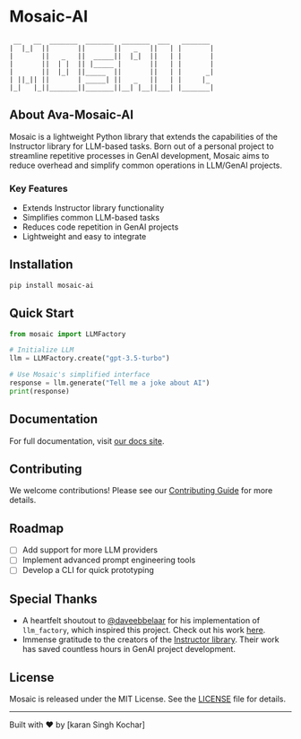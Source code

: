 # Mosaic-AI
```
 __   __  _______  _______  _______  ___   _______ 
|  |_|  ||       ||       ||   _   ||   | |       |
|       ||   _   ||  _____||  |_|  ||   | |       |
|       ||  | |  || |_____ |       ||   | |       |
|       ||  |_|  ||_____  ||       ||   | |      _|
| ||_|| ||       | _____| ||   _   ||   | |     |_ 
|_|   |_||_______||_______||__| |__||___| |_______|
```

## About Ava-Mosaic-AI

Mosaic is a lightweight Python library that extends the capabilities of the Instructor library for LLM-based tasks. Born out of a personal project to streamline repetitive processes in GenAI development, Mosaic aims to reduce overhead and simplify common operations in LLM/GenAI projects.

### Key Features

- Extends Instructor library functionality
- Simplifies common LLM-based tasks
- Reduces code repetition in GenAI projects
- Lightweight and easy to integrate

## Installation

```bash
pip install mosaic-ai
```

## Quick Start

```python
from mosaic import LLMFactory

# Initialize LLM
llm = LLMFactory.create("gpt-3.5-turbo")

# Use Mosaic's simplified interface
response = llm.generate("Tell me a joke about AI")
print(response)
```

## Documentation

For full documentation, visit [our docs site](https://mosaic-ai.readthedocs.io).

## Contributing

We welcome contributions! Please see our [Contributing Guide](CONTRIBUTING.md) for more details.

## Roadmap

- [ ] Add support for more LLM providers
- [ ] Implement advanced prompt engineering tools
- [ ] Develop a CLI for quick prototyping

## Special Thanks

- A heartfelt shoutout to [@daveebbelaar](https://github.com/daveebbelaar) for his implementation of `llm_factory`, which inspired this project. Check out his work [here](https://gist.github.com/daveebbelaar/d24eafc6ace1c8f4a091062733b52437).
- Immense gratitude to the creators of the [Instructor library](https://github.com/jxnl/instructor). Their work has saved countless hours in GenAI project development.

## License

Mosaic is released under the MIT License. See the [LICENSE](LICENSE) file for details.

---

Built with ❤️ by [karan Singh Kochar]
